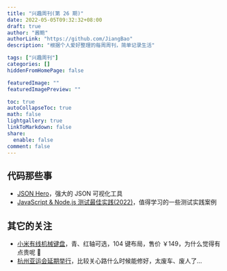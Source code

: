 ```yaml
---
title: "兴趣周刊(第 26 期)"
date: 2022-05-05T09:32:32+08:00
draft: true
author: "酱鲍"
authorLink: "https://github.com/JiangBao"
description: "根据个人爱好整理的每周周刊，简单记录生活"

tags: ["兴趣周刊"]
categories: []
hiddenFromHomePage: false

featuredImage: ""
featuredImagePreview: ""

toc: true
autoCollapseToc: true
math: false
lightgallery: true
linkToMarkdown: false
share:
  enable: false
comment: false
---
```


<!--more-->

## 代码那些事
* [JSON Hero](https://github.com/jsonhero-io/jsonhero-web)，强大的 JSON 可视化工具
* [JavaScript & Node.js 测试最佳实践(2022)](https://github.com/goldbergyoni/javascript-testing-best-practices)，值得学习的一些测试实践案例

## 其它的关注
* [小米有线机械键盘](https://www.mi.com/a/h/23825.html?sign=909dde558685b1c428fd106fea5235cc)，青、红轴可选，104 键布局，售价 ￥149，为什么觉得有点贵呢 🤔
* [杭州亚运会延期举行](https://sports.sina.com.cn/o/2022-05-06/doc-imcwipii8331553.shtml)，比较关心路什么时候能修好，太废车、废人了...
